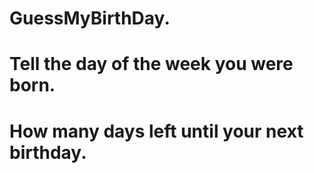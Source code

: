 # GuessMyBirthDay.
# Tell the day of the week you were born.
# How many days left until your next birthday.
